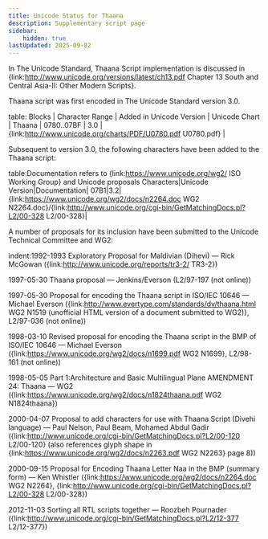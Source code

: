 ```yaml
---
title: Unicode Status for Thaana
description: Supplementary script page
sidebar:
    hidden: true
lastUpdated: 2025-09-02
---
```


In The Unicode Standard, Thaana Script implementation is discussed in {link:http://www.unicode.org/versions/latest/ch13.pdf Chapter 13 South and Central Asia-II: Other Modern Scripts}.

[comment]: # (end of intro)

[comment]: # (start of blocks)

Thaana script was first encoded in The Unicode Standard version 3.0. 

table:
Blocks | Character Range | Added in Unicode Version | Unicode Chart |
Thaana | 0780..07BF | 3.0 | {link:http://www.unicode.org/charts/PDF/U0780.pdf U0780.pdf} |

[comment]: # (end of blocks)

[comment]: # (start of chars)

Subsequent to version 3.0, the following characters have been added to the Thaana script:

table:Documentation refers to {link:https://www.unicode.org/wg2/ ISO Working Group} and Unicode proposals
Characters|Unicode Version|Documentation|
07B1|3.2|{link:https://www.unicode.org/wg2/docs/n2264.doc WG2 N2264.doc}/{link:http://www.unicode.org/cgi-bin/GetMatchingDocs.pl?L2/00-328 L2/00-328}|

[comment]: # (end of chars)

[comment]: # (start of rest)

A number of proposals for its inclusion have been submitted to the Unicode Technical Committee and WG2:

indent:1992-1993 Exploratory Proposal for Maldivian (Dihevi) — Rick McGowan ({link:http://www.unicode.org/reports/tr3-2/ TR3-2})  

1997-05-30 Thaana proposal — Jenkins/Everson (L2/97-197 (not online))

1997-05-30 Proposal for encoding the Thaana script in ISO/IEC 10646 — Michael Everson ({link:http://www.evertype.com/standards/dv/thaana.html WG2 N1519 (unofficial HTML version of a document submitted to WG2)},        L2/97-036  (not online))

1998-03-10 Revised proposal for encoding the Thaana script in the BMP of ISO/IEC 10646 — Michael Everson ({link:https://www.unicode.org/wg2/docs/n1699.pdf WG2 N1699}, L2/98-161 (not online))

1998-05-05 Part 1:Architecture and Basic Multilingual Plane AMENDMENT 24: Thaana — WG2 ({link:https://www.unicode.org/wg2/docs/n1824thaana.pdf WG2 N1824thaana})

2000-04-07 Proposal to add characters for use with Thaana Script (Divehi language) — Paul Nelson, Paul Beam, Mohamed Abdul Gadir  ({link:http://www.unicode.org/cgi-bin/GetMatchingDocs.pl?L2/00-120 L2/00-120} (also references glyph shape in {link:https://www.unicode.org/wg2/docs/n2263.pdf WG2 N2263} page 8))

2000-09-15 Proposal for Encoding Thaana Letter Naa in the BMP (summary form) — Ken Whistler ({link:https://www.unicode.org/wg2/docs/n2264.doc WG2 N2264}, {link:http://www.unicode.org/cgi-bin/GetMatchingDocs.pl?L2/00-328 L2/00-328})

2012-11-03 Sorting all RTL scripts together — Roozbeh Pournader ({link:http://www.unicode.org/cgi-bin/GetMatchingDocs.pl?L2/12-377 L2/12-377})
